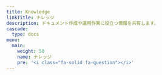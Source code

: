 ```yaml
---
title: Knowledge
linkTitle: ナレッジ
description: ドキュメント作成や運用作業に役立つ情報を共有します。
cascade:
  type: docs
menu:
  main:
    weight: 50
    name: ナレッジ
    pre: '<i class="fa-solid fa-question"></i>'
---
```

